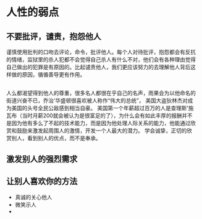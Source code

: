 # 人性的弱点
## 不要批评，谴责，抱怨他人
   谨慎使用批判的口吻去评论，命令，批评他人。每个人对待批评，抱怨都会有反抗的情绪，监狱里的杀人犯都不会觉得自己杀人有什么不对，他们会有各种理由觉得自己做出的犯罪是有原因的。比起谴责他人，我们更应该努力的去理解他人背后这样做的原因，循循善导更有作用。

## 
   人么都渴望得到他人的尊重，很多名人都很在乎自己的名声，雨果会为以他命名的街道兴奋不已，乔治'华盛顿很喜欢被人称作“伟大的总统”，
美国大盗狄林杰对成为美国的头号全民公敌感到相当自豪。
   美国第一个年薪超过百万的人是查理斯'施瓦布（当时月薪200就会被认为是很富足的了），为什么会有如此丰厚的报酬并不是因为他有多么了不起的技术能力，而是因为他处理人际关系的能力，他能通过欣赏和鼓励来激发起周围人的激情，开发一个人最大的潜力。
   学会诚挚，正切的欣赏别人，看到别人的优点，而不是奉承。

## 激发别人的强烈需求

## 让别人喜欢你的方法
- 真诚的关心他人
- 微笑示人
- 
